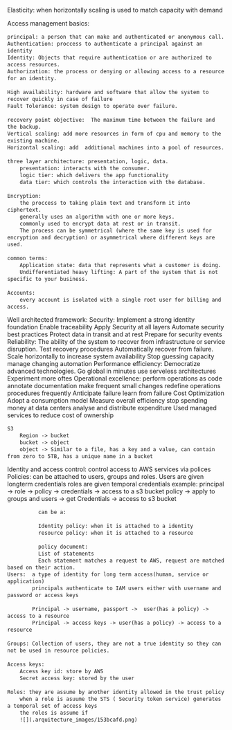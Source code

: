 Elasticity: when horizontally scaling is used to match  capacity with demand

Access management basics:

    principal: a person that can make and authenticated or anonymous call.
    Authentication: proccess to authenticate a principal against an identity
    Identity: Objects that require authentication or are authorized to access resources.
    Authorization: the process or denying or allowing access to a resource for an identity.

    High availability: hardware and software that allow the system to recover quickly in case of failure
    Fault Tolerance: system design to operate over failure.

    recovery point objective:  The maximum time between the failure and the backup.
    Vertical scaling: add more resources in form of cpu and memory to the existing machine.
    Horizontal scaling: add  additional machines into a pool of resources.

    three layer architecture: presentation, logic, data.
        presentation: interacts with the consumer.
        logic tier: which delivers the app functionality
        data tier: which controls the interaction with the database.

    Encryption:
        the proccess to taking plain text and transform it into ciphertext.
        generally uses an algorithm with one or more keys.
        commonly used to encrypt data at rest or in transit.
        The process can be symmetrical (where the same key is used for encryption and decryption) or asymmetrical where different keys are used.

    common terms:
        Application state: data that represents what a customer is doing.
        Undifferentiated heavy lifting: A part of the system that is not specific to your business.

    Accounts:
        every account is isolated with a single root user for billing and access.


Well architected  framework:
    Security:
        Implement a strong identity foundation
        Enable traceability
        Apply Security at all layers
        Automate security best practices
        Protect data in transit and at rest
        Prepare for security events
    Reliability: The ability of the system to recover from infrastructure or service disruption.
        Test recovery procedures
        Automatically recover from failure.
        Scale horizontally to increase system availability
        Stop guessing capacity
        manage changing automation
    Performance efficiency:
        Democratize advanced technologies.
        Go global in minutes
        use serveless architectures
        Experiment more oftes
    Operational excellence:
        perform operations as code
        annotate documentation
        make frequent small changes
        redefine operations procedures frequently
        Anticipate failure
        learn from failure
    Cost Optimization
        Adopt a consumption model
        Measure overall efficiency
        stop spending money at data centers
        analyse and distribute expenditure
        Used managed services to reduce cost of ownership

    S3
        Region -> bucket
        bucket -> object
        object -> Similar to a file, has a key and a value, can contain from zero to 5TB, has a unique name in a bucket

Identity and access control: control access to AWS services via polices
    Policies: can be attached to users, groups and roles.
              Users are given longterm credentials
              roles are given temporal credentials
              example:
              principal -> role -> policy -> credentials -> access to a s3 bucket
              policy -> apply to groups and users -> get Credentials -> access to s3 bucket

              can be a:

              Identity policy: when it is attached to a identity
              resource policy: when it is attached to a resource

              policy document:
              List of statements
              Each statement matches a request to AWS, request are matched based on their action.
    Users:  a type of identity for long term access(human, service or application)
            principals authenticate to IAM users either with username and password or access keys

            Principal -> username, passport ->  user(has a policy) -> access to a resource
            Principal -> access keys -> user(has a policy) -> access to a resource

    Groups: Collection of users, they are not a true identity so they can not be used in resource policies.

    Access keys:
        Access key id: store by AWS
        Secret access key: stored by the user

    Roles: they are assume by another identity allowed in the trust policy
        when a role is asuume the STS ( Security token service) generates a temporal set of access keys
        the roles is assume if
        ![](.arquitecture_images/153bcafd.png)